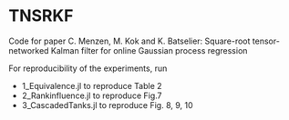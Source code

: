 # TNSRKF
Code for paper 
C. Menzen, M. Kok and K. Batselier: Square-root tensor-networked Kalman filter for online Gaussian process regression

For reproducibility of the experiments, run 

- 1_Equivalence.jl      to reproduce Table 2
- 2_Rankinfluence.jl    to reproduce Fig.7 
- 3_CascadedTanks.jl    to reproduce Fig. 8, 9, 10
